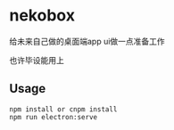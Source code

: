 # nekobox

给未来自己做的桌面端app ui做一点准备工作

也许毕设能用上
## Usage 

```
npm install or cnpm install
npm run electron:serve
```
